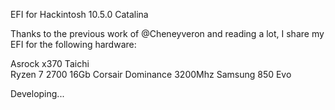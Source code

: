 EFI for Hackintosh 10.5.0 Catalina

Thanks to the previous work of @Cheneyveron and reading a lot, I share my EFI for the following hardware:<p>

Asrock x370 Taichi<br>
Ryzen 7 2700
16Gb Corsair Dominance 3200Mhz
Samsung 850 Evo

Developing...
